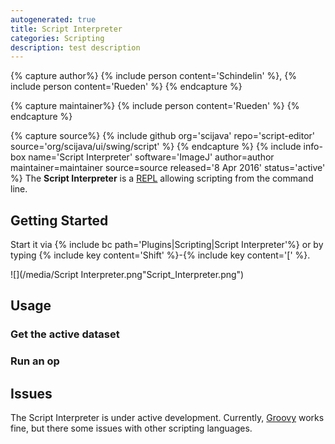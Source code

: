 ```yaml
---
autogenerated: true
title: Script Interpreter
categories: Scripting
description: test description
---
```



{% capture author%}
{% include person content='Schindelin' %}, {% include person content='Rueden' %}
{% endcapture %}

{% capture maintainer%}
{% include person content='Rueden' %}
{% endcapture %}

{% capture source%}
{% include github org='scijava' repo='script-editor' source='org/scijava/ui/swing/script' %}
{% endcapture %}
{% include info-box name='Script Interpreter' software='ImageJ' author=author maintainer=maintainer source=source released='8 Apr 2016' status='active' %}
 The **Script Interpreter** is a [REPL](https://en.wikipedia.org/wiki/Read%E2%80%93eval%E2%80%93print_loop) allowing scripting from the command line.

Getting Started
---------------

Start it via {% include bc path='Plugins|Scripting|Script Interpreter'%} or by typing {% include key content='Shift' %}-{% include key content='\[' %}.

![](/media/Script Interpreter.png"Script_Interpreter.png")

Usage
-----

### Get the active dataset

### Run an op

Issues
------

The Script Interpreter is under active development. Currently, [Groovy](/scripting/groovy) works fine, but there some issues with other scripting languages.
